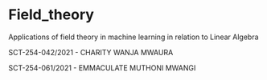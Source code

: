 # Field_theory
<p>Applications of field theory in machine learning in relation to Linear Algebra</p>
<p>SCT-254-042/2021 - CHARITY WANJA MWAURA</p>
<p>SCT-254-061/2021 - EMMACULATE MUTHONI MWANGI</p>
